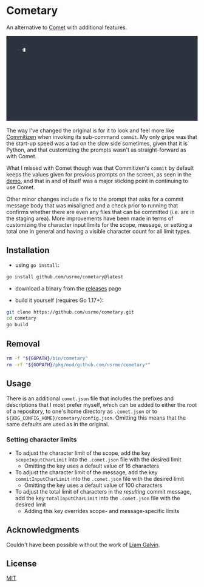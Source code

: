 # Cometary

An alternative to [Comet](https://github.com/liamg/comet) with additional features.

![Cometary - animated GIF demo](examples/demo.gif)

The way I've changed the original is for it to look and feel more like [Commitizen](https://github.com/commitizen-tools/commitizen) when invoking its sub-command `commit`. My only gripe was that the start-up speed was a tad on the slow side sometimes, given that it is Python, and that customizing the prompts wasn't as straight-forward as with Comet.

What I missed with Comet though was that Commitizen's `commit` by default keeps the values given for previous prompts on the screen, as seen in the [demo](https://github.com/commitizen-tools/commitizen/raw/master/docs/images/demo.gif), and that in and of itself was a major sticking point in continuing to use Comet.

Other minor changes include a fix to the prompt that asks for a commit message body that was misaligned and a check prior to running that confirms whether there are even any files that can be committed (i.e. are in the staging area). More improvements have been made in terms of customizing the character input limits for the scope, message, or setting a total one in general and having a visible character count for all limit types.

## Installation

- using `go install`:

```bash
go install github.com/usrme/cometary@latest
```

- download a binary from the [releases](https://github.com/usrme/cometary/releases) page

- build it yourself (requires Go 1.17+):

```bash
git clone https://github.com/usrme/cometary.git
cd cometary
go build
```

## Removal

```bash
rm -f "${GOPATH}/bin/cometary"
rm -rf "${GOPATH}/pkg/mod/github.com/usrme/cometary*"
```

## Usage

There is an additional `comet.json` file that includes the prefixes and descriptions that I most prefer myself, which can be added to either the root of a repository, to one's home directory as `.comet.json` or to `${XDG_CONFIG_HOME}/cometary/config.json`. Omitting this means that the same defaults are used as in the original.

### Setting character limits

- To adjust the character limit of the scope, add the key `scopeInputCharLimit` into the `.comet.json` file with the desired limit
  - Omitting the key uses a default value of 16 characters
- To adjust the character limit of the message, add the key `commitInputCharLimit` into the `.comet.json` file with the desired limit
  - Omitting the key uses a default value of 100 characters
- To adjust the total limit of characters in the *resulting* commit message, add the key `totalInputCharLimit` into the `.comet.json` file with the desired limit
  - Adding this key overrides scope- and message-specific limits

## Acknowledgments

Couldn't have been possible without the work of [Liam Galvin](https://github.com/liamg).

## License

[MIT](/LICENSE)
